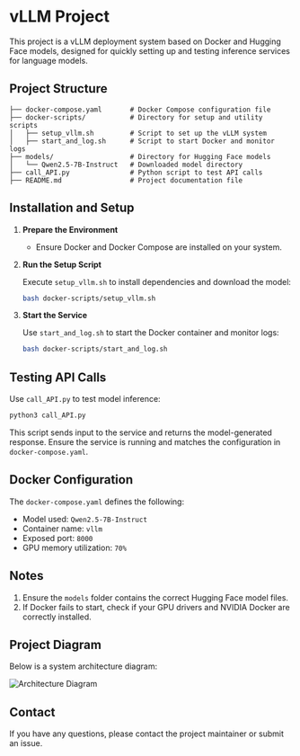 # vLLM Project

This project is a vLLM deployment system based on Docker and Hugging Face models, designed for quickly setting up and testing inference services for language models.

## Project Structure

```plaintext
├── docker-compose.yaml       # Docker Compose configuration file
├── docker-scripts/           # Directory for setup and utility scripts
│   ├── setup_vllm.sh         # Script to set up the vLLM system
│   ├── start_and_log.sh      # Script to start Docker and monitor logs
├── models/                   # Directory for Hugging Face models
│   └── Qwen2.5-7B-Instruct   # Downloaded model directory
├── call_API.py               # Python script to test API calls
├── README.md                 # Project documentation file
```

## Installation and Setup

1. **Prepare the Environment**
   - Ensure Docker and Docker Compose are installed on your system.

2. **Run the Setup Script**

   Execute `setup_vllm.sh` to install dependencies and download the model:

   ```bash
   bash docker-scripts/setup_vllm.sh
   ```

3. **Start the Service**

   Use `start_and_log.sh` to start the Docker container and monitor logs:

   ```bash
   bash docker-scripts/start_and_log.sh
   ```

## Testing API Calls

Use `call_API.py` to test model inference:

```bash
python3 call_API.py
```

This script sends input to the service and returns the model-generated response. Ensure the service is running and matches the configuration in `docker-compose.yaml`.

## Docker Configuration

The `docker-compose.yaml` defines the following:
- Model used: `Qwen2.5-7B-Instruct`
- Container name: `vllm`
- Exposed port: `8000`
- GPU memory utilization: `70%`

## Notes

1. Ensure the `models` folder contains the correct Hugging Face model files.
2. If Docker fails to start, check if your GPU drivers and NVIDIA Docker are correctly installed.

## Project Diagram

Below is a system architecture diagram:

![Architecture Diagram](image.png)

## Contact

If you have any questions, please contact the project maintainer or submit an issue.
